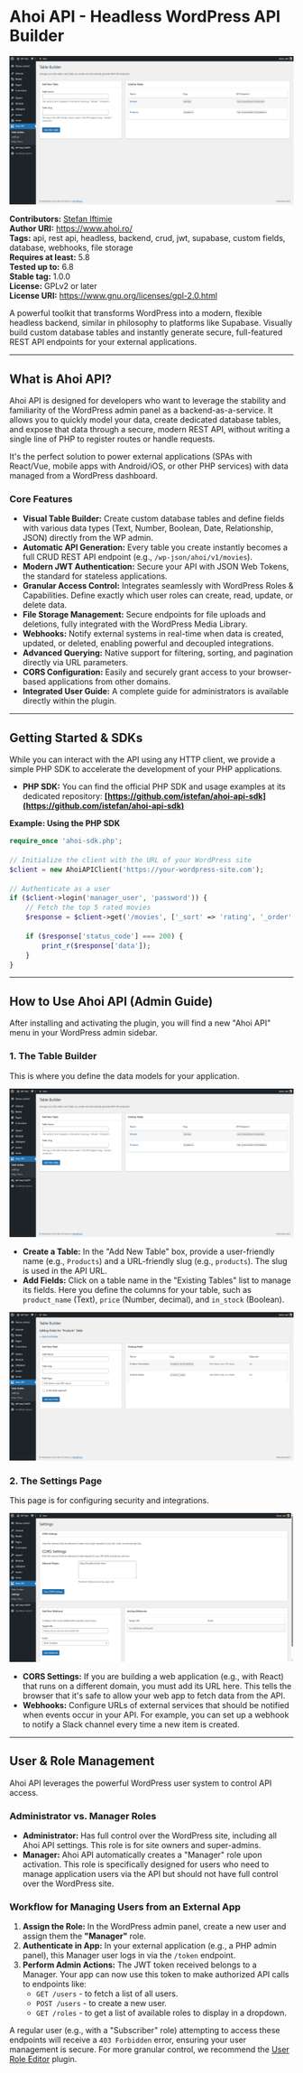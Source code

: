 # Ahoi API - Headless WordPress API Builder

<p align="center">
  <img src="https://raw.githubusercontent.com/istefan/ahoi-api/main/assets/images/screenshot-1.png" alt="Ahoi API Table Builder">
</p>

**Contributors:** [Stefan Iftimie](https://github.com/istefan)  
**Author URI:** https://www.ahoi.ro/  
**Tags:** api, rest api, headless, backend, crud, jwt, supabase, custom fields, database, webhooks, file storage  
**Requires at least:** 5.8  
**Tested up to:** 6.8  
**Stable tag:** 1.0.0  
**License:** GPLv2 or later  
**License URI:** https://www.gnu.org/licenses/gpl-2.0.html

A powerful toolkit that transforms WordPress into a modern, flexible headless backend, similar in philosophy to platforms like Supabase. Visually build custom database tables and instantly generate secure, full-featured REST API endpoints for your external applications.

---

## What is Ahoi API?

Ahoi API is designed for developers who want to leverage the stability and familiarity of the WordPress admin panel as a backend-as-a-service. It allows you to quickly model your data, create dedicated database tables, and expose that data through a secure, modern REST API, without writing a single line of PHP to register routes or handle requests.

It's the perfect solution to power external applications (SPAs with React/Vue, mobile apps with Android/iOS, or other PHP services) with data managed from a WordPress dashboard.

### Core Features

- **Visual Table Builder:** Create custom database tables and define fields with various data types (Text, Number, Boolean, Date, Relationship, JSON) directly from the WP admin.
- **Automatic API Generation:** Every table you create instantly becomes a full CRUD REST API endpoint (e.g., `/wp-json/ahoi/v1/movies`).
- **Modern JWT Authentication:** Secure your API with JSON Web Tokens, the standard for stateless applications.
- **Granular Access Control:** Integrates seamlessly with WordPress Roles & Capabilities. Define exactly which user roles can create, read, update, or delete data.
- **File Storage Management:** Secure endpoints for file uploads and deletions, fully integrated with the WordPress Media Library.
- **Webhooks:** Notify external systems in real-time when data is created, updated, or deleted, enabling powerful and decoupled integrations.
- **Advanced Querying:** Native support for filtering, sorting, and pagination directly via URL parameters.
- **CORS Configuration:** Easily and securely grant access to your browser-based applications from other domains.
- **Integrated User Guide:** A complete guide for administrators is available directly within the plugin.

---

## Getting Started & SDKs

While you can interact with the API using any HTTP client, we provide a simple PHP SDK to accelerate the development of your PHP applications.

- **PHP SDK:** You can find the official PHP SDK and usage examples at its dedicated repository:
  **[https://github.com/istefan/ahoi-api-sdk](https://github.com/istefan/ahoi-api-sdk)**

**Example: Using the PHP SDK**
```php
require_once 'ahoi-sdk.php';

// Initialize the client with the URL of your WordPress site
$client = new AhoiAPIClient('https://your-wordpress-site.com');

// Authenticate as a user
if ($client->login('manager_user', 'password')) {
    // Fetch the top 5 rated movies
    $response = $client->get('/movies', ['_sort' => 'rating', '_order' => 'desc', '_limit' => 5]);

    if ($response['status_code'] === 200) {
        print_r($response['data']);
    }
}
```

---

## How to Use Ahoi API (Admin Guide)

After installing and activating the plugin, you will find a new "Ahoi API" menu in your WordPress admin sidebar.

### 1. The Table Builder

This is where you define the data models for your application.

<p align="center">
<img src="https://raw.githubusercontent.com/istefan/ahoi-api/main/assets/images/screenshot-1.png" alt="Ahoi API Table Builder">
</p>

- **Create a Table:** In the "Add New Table" box, provide a user-friendly name (e.g., `Products`) and a URL-friendly slug (e.g., `products`). The slug is used in the API URL.
- **Add Fields:** Click on a table name in the "Existing Tables" list to manage its fields. Here you define the columns for your table, such as `product_name` (Text), `price` (Number, decimal), and `in_stock` (Boolean).

<p align="center">
<img src="https://raw.githubusercontent.com/istefan/ahoi-api/main/assets/images/screenshot-2.png" alt="Editing Fields for a Table">
</p>

### 2. The Settings Page

This page is for configuring security and integrations.

<p align="center">
<img src="https://raw.githubusercontent.com/istefan/ahoi-api/main/assets/images/screenshot-3.png" alt="Ahoi API Settings Page">
</p>

- **CORS Settings:** If you are building a web application (e.g., with React) that runs on a different domain, you must add its URL here. This tells the browser that it's safe to allow your web app to fetch data from the API.
- **Webhooks:** Configure URLs of external services that should be notified when events occur in your API. For example, you can set up a webhook to notify a Slack channel every time a new item is created.

---

## User & Role Management

Ahoi API leverages the powerful WordPress user system to control API access.

### Administrator vs. Manager Roles

- **Administrator:** Has full control over the WordPress site, including all Ahoi API settings. This role is for site owners and super-admins.
- **Manager:** Ahoi API automatically creates a "Manager" role upon activation. This role is specifically designed for users who need to manage application users via the API but should not have full control over the WordPress site.

### Workflow for Managing Users from an External App

1.  **Assign the Role:** In the WordPress admin panel, create a new user and assign them the **"Manager"** role.
2.  **Authenticate in App:** In your external application (e.g., a PHP admin panel), this Manager user logs in via the `/token` endpoint.
3.  **Perform Admin Actions:** The JWT token received belongs to a Manager. Your app can now use this token to make authorized API calls to endpoints like:
    - `GET /users` - to fetch a list of all users.
    - `POST /users` - to create a new user.
    - `GET /roles` - to get a list of available roles to display in a dropdown.

A regular user (e.g., with a "Subscriber" role) attempting to access these endpoints will receive a `403 Forbidden` error, ensuring your user management is secure. For more granular control, we recommend the [User Role Editor](https://wordpress.org/plugins/user-role-editor/) plugin.